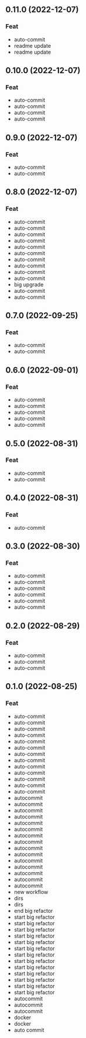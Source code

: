 ## 0.11.0 (2022-12-07)

### Feat

- auto-commit
- readme update
- readme update

## 0.10.0 (2022-12-07)

### Feat

- auto-commit
- auto-commit
- auto-commit
- auto-commit

## 0.9.0 (2022-12-07)

### Feat

- auto-commit
- auto-commit

## 0.8.0 (2022-12-07)

### Feat

- auto-commit
- auto-commit
- auto-commit
- auto-commit
- auto-commit
- auto-commit
- auto-commit
- auto-commit
- auto-commit
- auto-commit
- big upgrade
- auto-commit
- auto-commit

## 0.7.0 (2022-09-25)

### Feat

- auto-commit
- auto-commit

## 0.6.0 (2022-09-01)

### Feat

- auto-commit
- auto-commit
- auto-commit
- auto-commit
- auto-commit

## 0.5.0 (2022-08-31)

### Feat

- auto-commit
- auto-commit

## 0.4.0 (2022-08-31)

### Feat

- auto-commit

## 0.3.0 (2022-08-30)

### Feat

- auto-commit
- auto-commit
- auto-commit
- auto-commit
- auto-commit
- auto-commit

## 0.2.0 (2022-08-29)

### Feat

- auto-commit
- auto-commit
- auto-commit

## 0.1.0 (2022-08-25)

### Feat

- auto-commit
- auto-commit
- auto-commit
- auto-commit
- auto-commit
- auto-commit
- auto-commit
- auto-commit
- auto-commit
- auto-commit
- auto-commit
- auto-commit
- auto-commit
- autocommit
- autocommit
- autocommit
- autocommit
- autocommit
- autocommit
- autocommit
- autocommit
- autocommit
- autocommit
- autocommit
- autocommit
- autocommit
- autocommit
- autocommit
- new workflow
- dirs
- dirs
- end big refactor
- start big refactor
- start big refactor
- start big refactor
- start big refactor
- start big refactor
- start big refactor
- start big refactor
- start big refactor
- start big refactor
- start big refactor
- start big refactor
- start big refactor
- start big refactor
- autocommit
- autocommit
- autocommit
- docker
- docker
- auto commit
